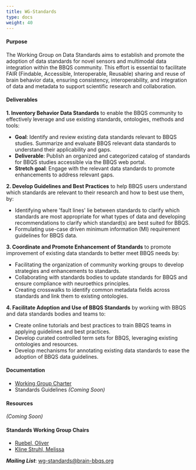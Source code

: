 ```yaml
---
title: WG-Standards
type: docs
weight: 40
---
```


#### Purpose

The Working Group on Data Standards aims to establish and promote the adoption of data standards for novel sensors and multimodal data integration within the BBQS community. This effort is essential to facilitate FAIR (Findable, Accessible, Interoperable, Reusable) sharing and reuse of brain behavior data, ensuring consistency, interoperability, and integration of data and metadata to support scientific research and collaboration.

#### Deliverables

**1. Inventory Behavior Data Standards**
to enable the BBQS community to effectively leverage and use existing standards, ontologies, methods and tools:
- **Goal**: Identify and review existing data standards relevant to BBQS studies. Summarize and evaluate BBQS relevant data standards to understand their applicability and gaps. 
- **Deliverable**: Publish an organized and categorized catalog of standards for BBQS studies accessible via the BBQS web portal.
- **Stretch goal**: Engage with the relevant data standards to promote enhancements to address relevant gaps. 

**2. Develop Guidelines and Best Practices**
to help BBQS users understand which standards are relevant to their research and how to best use them, by:
- Identifying where 'fault lines' lie between standards to clarify which standards are most appropriate for what types of data and developing recommendations to clarify which standard(s) are best suited for BBQS.
- Formulating use-case driven minimum information (MI) requirement guidelines for BBQS data.

**3. Coordinate and Promote Enhancement of Standards**
to promote improvement of existing data standards to better meet BBQS needs by:
- Facilitating the organization of community working groups to develop strategies and enhancements to standards.
- Collaborating with standards bodies to update standards for BBQS and ensure compliance with neuroethics principles.
- Creating crosswalks to identify common metadata fields across standards and link them to existing ontologies.

**4. Facilitate Adoption and Use of BBQS Standards**
by working with BBQS and data standards bodies and teams to: 
- Create online tutorials and best practices to train BBQS teams in applying guidelines and best practices.
- Develop curated controlled term sets for BBQS, leveraging existing ontologies and resources.
- Develop mechanisms for annotating existing data standards to ease the adoption of BBQS data guidelines.

#### Documentation
- [Working Group Charter](https://docs.google.com/document/d/1WIVI8HZF4-IfZZ61UjCZx2K7NyYx_CaTuIHmhFo7eYw/edit?usp=sharing)
- Standards Guidelines _(Coming Soon)_

#### Resources
_(Coming Soon)_

#### Standards Working Group Chairs
- [Ruebel, Oliver](mailto:oruebel@lbl.gov)
- [Kline Struhl, Melissa](mailto:mekline@mit.edu)

**_Mailing List_**: wg-standards@brain-bbqs.org